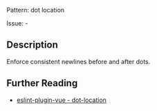 Pattern: dot location

Issue: -

## Description

Enforce consistent newlines before and after dots.

## Further Reading

* [eslint-plugin-vue - dot-location](https://eslint.vuejs.org/rules/dot-location.html)
